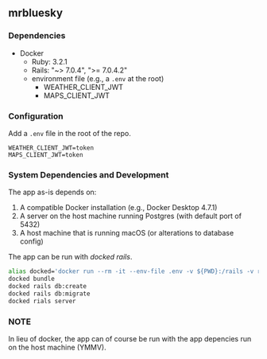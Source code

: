 ## mrbluesky
### Dependencies

* Docker
    * Ruby: 3.2.1
    * Rails: "~> 7.0.4", ">= 7.0.4.2"
    * environment file (e.g., a `.env` at the root)
        * WEATHER_CLIENT_JWT
        * MAPS_CLIENT_JWT

### Configuration

Add a `.env` file in the root of the repo.

```
WEATHER_CLIENT_JWT=token
MAPS_CLIENT_JWT=token
```

### System Dependencies and Development

The app as-is depends on:

1. A compatible Docker installation (e.g., Docker Desktop 4.7.1)
2. A server on the host machine running Postgres (with default port of 5432)
3. A host machine that is running macOS (or alterations to database config)

The app can be run with *docked rails*.

```sh
alias docked='docker run --rm -it --env-file .env -v ${PWD}:/rails -v ruby-bundle-cache:/bundle -p 3000:3000 ghcr.io/rails/cli'
docked bundle
docked rails db:create
docked rails db:migrate
docked rials server
```

### NOTE

In lieu of docker, the app can of course be run with the app depencies run on the host machine (YMMV).
